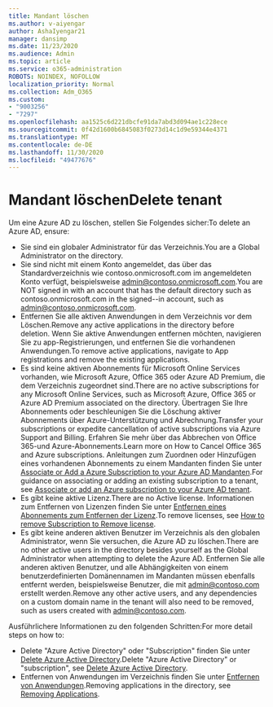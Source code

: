 ```yaml
---
title: Mandant löschen
ms.author: v-aiyengar
author: AshaIyengar21
manager: dansimp
ms.date: 11/23/2020
ms.audience: Admin
ms.topic: article
ms.service: o365-administration
ROBOTS: NOINDEX, NOFOLLOW
localization_priority: Normal
ms.collection: Adm_O365
ms.custom:
- "9003256"
- "7297"
ms.openlocfilehash: aa1525c6d221dbcfe91da7abd3d094ae1c228ece
ms.sourcegitcommit: 0f42d1600b6845083f0273d14c1d9e59344e4371
ms.translationtype: MT
ms.contentlocale: de-DE
ms.lasthandoff: 11/30/2020
ms.locfileid: "49477676"
---
```

# <a name="delete-tenant"></a><span data-ttu-id="37586-102">Mandant löschen</span><span class="sxs-lookup"><span data-stu-id="37586-102">Delete tenant</span></span>

<span data-ttu-id="37586-103">Um eine Azure AD zu löschen, stellen Sie Folgendes sicher:</span><span class="sxs-lookup"><span data-stu-id="37586-103">To delete an Azure AD, ensure:</span></span>
- <span data-ttu-id="37586-104">Sie sind ein globaler Administrator für das Verzeichnis.</span><span class="sxs-lookup"><span data-stu-id="37586-104">You are a Global Administrator on the directory.</span></span>
- <span data-ttu-id="37586-105">Sie sind nicht mit einem Konto angemeldet, das über das Standardverzeichnis wie contoso.onmicrosoft.com im angemeldeten Konto verfügt, beispielsweise admin@contoso.onmicrosoft.com.</span><span class="sxs-lookup"><span data-stu-id="37586-105">You are NOT signed in with an account that has the default directory such as contoso.onmicrosoft.com in the signed--in account, such as admin@contoso.onmicrosoft.com.</span></span>
- <span data-ttu-id="37586-106">Entfernen Sie alle aktiven Anwendungen in dem Verzeichnis vor dem Löschen.</span><span class="sxs-lookup"><span data-stu-id="37586-106">Remove any active applications in the directory before deletion.</span></span> <span data-ttu-id="37586-107">Wenn Sie aktive Anwendungen entfernen möchten, navigieren Sie zu app-Registrierungen, und entfernen Sie die vorhandenen Anwendungen.</span><span class="sxs-lookup"><span data-stu-id="37586-107">To remove active applications, navigate to App registrations and remove the existing applications.</span></span>
- <span data-ttu-id="37586-108">Es sind keine aktiven Abonnements für Microsoft Online Services vorhanden, wie Microsoft Azure, Office 365 oder Azure AD Premium, die dem Verzeichnis zugeordnet sind.</span><span class="sxs-lookup"><span data-stu-id="37586-108">There are no active subscriptions for any Microsoft Online Services, such as Microsoft Azure, Office 365 or Azure AD Premium associated on the directory.</span></span> <span data-ttu-id="37586-109">Übertragen Sie Ihre Abonnements oder beschleunigen Sie die Löschung aktiver Abonnements über Azure-Unterstützung und Abrechnung.</span><span class="sxs-lookup"><span data-stu-id="37586-109">Transfer your subscriptions or expedite cancellation of active subscriptions via Azure Support and Billing.</span></span> <span data-ttu-id="37586-110">Erfahren Sie mehr über das Abbrechen von Office 365-und Azure-Abonnements.</span><span class="sxs-lookup"><span data-stu-id="37586-110">Learn more on How to Cancel Office 365 and Azure subscriptions.</span></span> <span data-ttu-id="37586-111">Anleitungen zum Zuordnen oder Hinzufügen eines vorhandenen Abonnements zu einem Mandanten finden Sie unter [Associate or Add a Azure Subscription to your Azure AD Mandanten](https://docs.microsoft.com/azure/active-directory/fundamentals/active-directory-how-subscriptions-associated-directory).</span><span class="sxs-lookup"><span data-stu-id="37586-111">For guidance on associating or adding an existing subscription to a tenant, see [Associate or add an Azure subscription to your Azure AD tenant](https://docs.microsoft.com/azure/active-directory/fundamentals/active-directory-how-subscriptions-associated-directory).</span></span>
- <span data-ttu-id="37586-112">Es gibt keine aktive Lizenz.</span><span class="sxs-lookup"><span data-stu-id="37586-112">There are no Active license.</span></span> <span data-ttu-id="37586-113">Informationen zum Entfernen von Lizenzen finden Sie unter [Entfernen eines Abonnements zum Entfernen der Lizenz](https://docs.microsoft.com/azure/active-directory/enterprise-users/directory-delete-howto#delete-a-subscription).</span><span class="sxs-lookup"><span data-stu-id="37586-113">To remove licenses, see [How to remove Subscription to Remove license](https://docs.microsoft.com/azure/active-directory/enterprise-users/directory-delete-howto#delete-a-subscription).</span></span>
- <span data-ttu-id="37586-114">Es gibt keine anderen aktiven Benutzer im Verzeichnis als den globalen Administrator, wenn Sie versuchen, die Azure AD zu löschen.</span><span class="sxs-lookup"><span data-stu-id="37586-114">There are no other active users in the directory besides yourself as the Global Administrator when attempting to delete the Azure AD.</span></span> <span data-ttu-id="37586-115">Entfernen Sie alle anderen aktiven Benutzer, und alle Abhängigkeiten von einem benutzerdefinierten Domänennamen im Mandanten müssen ebenfalls entfernt werden, beispielsweise Benutzer, die mit admin@contoso.com erstellt werden.</span><span class="sxs-lookup"><span data-stu-id="37586-115">Remove any other active users, and any dependencies on a custom domain name in the tenant will also need to be removed, such as users created with admin@contoso.com.</span></span>

<span data-ttu-id="37586-116">Ausführlichere Informationen zu den folgenden Schritten:</span><span class="sxs-lookup"><span data-stu-id="37586-116">For more detail steps on how to:</span></span>
- <span data-ttu-id="37586-117">Delete "Azure Active Directory" oder "Subscription" finden Sie unter [Delete Azure Active Directory](https://docs.microsoft.com/azure/active-directory/users-groups-roles/directory-delete-howto).</span><span class="sxs-lookup"><span data-stu-id="37586-117">Delete "Azure Active Directory" or "subscription",  see [Delete Azure Active Directory](https://docs.microsoft.com/azure/active-directory/users-groups-roles/directory-delete-howto).</span></span>
- <span data-ttu-id="37586-118">Entfernen von Anwendungen im Verzeichnis finden Sie unter [Entfernen von Anwendungen](https://docs.microsoft.com/azure/active-directory/develop/quickstart-remove-app).</span><span class="sxs-lookup"><span data-stu-id="37586-118">Removing applications in the directory, see [Removing Applications](https://docs.microsoft.com/azure/active-directory/develop/quickstart-remove-app).</span></span> 
